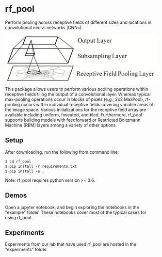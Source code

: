# rf_pool
Perform pooling across receptive fields of different sizes and locations in
convolutional neural networks (CNNs).

![rf_pool](docs/rf_pooling.png)

This package allows users to perform various pooling operations within receptive
fields tiling the output of a convolutional layer. Whereas typical max-pooling
operations occur in blocks of pixels (e.g., 2x2 MaxPool), rf-pooling occurs
within individual receptive fields covering variable areas of the image space.
Various initializations for the receptive field array are available including
uniform, foveated, and tiled. Furthermore, rf_pool supports building models
with feedforward or Restricted Boltzmann Machine (RBM) layers among a variety
of other options.

## Setup
After downloading, run the following from command line:

    $ cd rf_pool
    $ pip install -r requirements.txt
    $ pip install -e .

Note: rf_pool requires python version >= 3.6.

## Demos
Open a jupyter notebook, and begin exploring the notebooks in the "example" folder.
These notebooks cover most of the typical cases for using rf_pool.

## Experiments
Experiments from our lab that have used rf_pool are hosted in the "experiments" folder.
